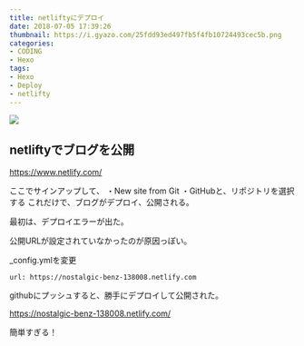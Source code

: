 ```yaml
---
title: netliftyにデプロイ
date: 2018-07-05 17:39:26
thumbnail: https://i.gyazo.com/25fdd93ed497fb5f4fb10724493cec5b.png
categories:
- CODING
- Hexo
tags:
- Hexo
- Deploy
- netlifty
---
```

![](https://i.gyazo.com/25fdd93ed497fb5f4fb10724493cec5b.png)

## netliftyでブログを公開

https://www.netlify.com/

ここでサインアップして、
・New site from Git
・GitHubと、リポジトリを選択する
これだけで、ブログがデプロイ、公開される。

最初は、デプロイエラーが出た。

公開URLが設定されていなかったのが原因っぽい。

_config.ymlを変更
```
url: https://nostalgic-benz-138008.netlify.com
```
githubにプッシュすると、勝手にデプロイして公開された。

https://nostalgic-benz-138008.netlify.com/

簡単すぎる！
